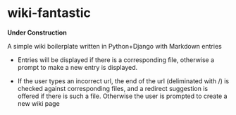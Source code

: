 # wiki-fantastic
**Under Construction**

A simple wiki boilerplate written in Python+Django with Markdown entries

- Entries will be displayed if there is a corresponding file, otherwise a prompt to make a new entry is displayed.

- If the user types an incorrect url, the end of the url (deliminated with /) is checked against corresponding files, and a redirect suggestion is offered if there is such a file. Otherwise the user is prompted to create a new wiki page
